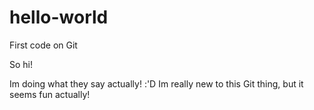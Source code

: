 # hello-world
First code on Git

So hi!

Im doing what they say actually! :'D
Im really new to this Git thing, but it seems fun actually!
